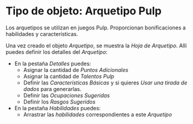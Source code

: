 <!--- This file is auto generated from module/manual/es/objeto_arquetipo.md -->
# Tipo de objeto: Arquetipo Pulp

Los arquetipos se utilizan en juegos Pulp. Proporcionan bonificaciones a habilidades y características.

Una vez creado el objeto _Arquetipo_, se muestra la _Hoja de Arquetipo_.
Allí puedes definir los detalles del _Arquetipo_:

- En la pestaña _Detalles_ puedes:
  - Asignar la cantidad de _Puntos Adicionales_
  - Asignar la cantidad de _Talentos Pulp_
  - Definir las _Características Básicas_ y si quieres _Usar una tirada de dados_ para generarlas.
  - Definir las _Ocupaciones Sugeridas_
  - Definir los _Rasgos Sugeridos_
- En la pestaña _Habilidades_ puedes:
  - Arrastrar las _habilidades_ correspondientes a este _Arquetipo_
